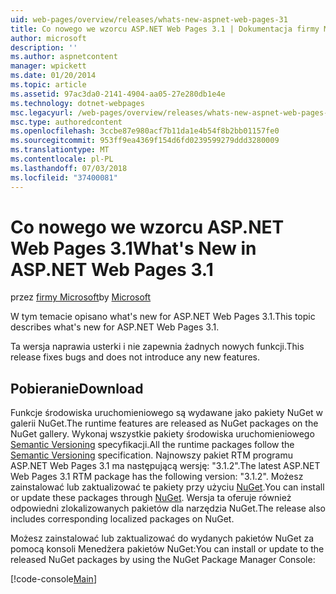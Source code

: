 ```yaml
---
uid: web-pages/overview/releases/whats-new-aspnet-web-pages-31
title: Co nowego we wzorcu ASP.NET Web Pages 3.1 | Dokumentacja firmy Microsoft
author: microsoft
description: ''
ms.author: aspnetcontent
manager: wpickett
ms.date: 01/20/2014
ms.topic: article
ms.assetid: 97ac3da0-2141-4904-aa05-27e280db1e4e
ms.technology: dotnet-webpages
msc.legacyurl: /web-pages/overview/releases/whats-new-aspnet-web-pages-31
msc.type: authoredcontent
ms.openlocfilehash: 3ccbe87e980acf7b11da1e4b54f8b2bb01157fe0
ms.sourcegitcommit: 953ff9ea4369f154d6fd0239599279ddd3280009
ms.translationtype: MT
ms.contentlocale: pl-PL
ms.lasthandoff: 07/03/2018
ms.locfileid: "37400081"
---
```

<a name="whats-new-in-aspnet-web-pages-31"></a><span data-ttu-id="60d9d-102">Co nowego we wzorcu ASP.NET Web Pages 3.1</span><span class="sxs-lookup"><span data-stu-id="60d9d-102">What's New in ASP.NET Web Pages 3.1</span></span>
====================
<span data-ttu-id="60d9d-103">przez [firmy Microsoft](https://github.com/microsoft)</span><span class="sxs-lookup"><span data-stu-id="60d9d-103">by [Microsoft](https://github.com/microsoft)</span></span>

<span data-ttu-id="60d9d-104">W tym temacie opisano what's new for ASP.NET Web Pages 3.1.</span><span class="sxs-lookup"><span data-stu-id="60d9d-104">This topic describes what's new for ASP.NET Web Pages 3.1.</span></span>

<span data-ttu-id="60d9d-105">Ta wersja naprawia usterki i nie zapewnia żadnych nowych funkcji.</span><span class="sxs-lookup"><span data-stu-id="60d9d-105">This release fixes bugs and does not introduce any new features.</span></span>

<a id="download"></a>
## <a name="download"></a><span data-ttu-id="60d9d-106">Pobieranie</span><span class="sxs-lookup"><span data-stu-id="60d9d-106">Download</span></span>

<span data-ttu-id="60d9d-107">Funkcje środowiska uruchomieniowego są wydawane jako pakiety NuGet w galerii NuGet.</span><span class="sxs-lookup"><span data-stu-id="60d9d-107">The runtime features are released as NuGet packages on the NuGet gallery.</span></span> <span data-ttu-id="60d9d-108">Wykonaj wszystkie pakiety środowiska uruchomieniowego [Semantic Versioning](http://semver.org/) specyfikacji.</span><span class="sxs-lookup"><span data-stu-id="60d9d-108">All the runtime packages follow the [Semantic Versioning](http://semver.org/) specification.</span></span> <span data-ttu-id="60d9d-109">Najnowszy pakiet RTM programu ASP.NET Web Pages 3.1 ma następującą wersję: "3.1.2".</span><span class="sxs-lookup"><span data-stu-id="60d9d-109">The latest ASP.NET Web Pages 3.1 RTM package has the following version: "3.1.2".</span></span> <span data-ttu-id="60d9d-110">Możesz zainstalować lub zaktualizować te pakiety przy użyciu [NuGet](http://www.nuget.org/packages/Microsoft.AspNet.WebPages/).</span><span class="sxs-lookup"><span data-stu-id="60d9d-110">You can install or update these packages through [NuGet](http://www.nuget.org/packages/Microsoft.AspNet.WebPages/).</span></span> <span data-ttu-id="60d9d-111">Wersja ta oferuje również odpowiedni zlokalizowanych pakietów dla narzędzia NuGet.</span><span class="sxs-lookup"><span data-stu-id="60d9d-111">The release also includes corresponding localized packages on NuGet.</span></span>

<span data-ttu-id="60d9d-112">Możesz zainstalować lub zaktualizować do wydanych pakietów NuGet za pomocą konsoli Menedżera pakietów NuGet:</span><span class="sxs-lookup"><span data-stu-id="60d9d-112">You can install or update to the released NuGet packages by using the NuGet Package Manager Console:</span></span>

[!code-console[Main](whats-new-aspnet-web-pages-31/samples/sample1.cmd)]

